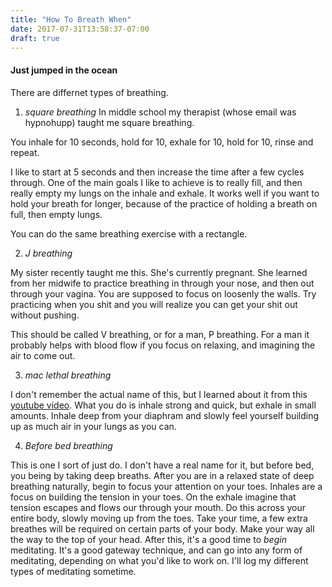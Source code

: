 ```yaml
---
title: "How To Breath When"
date: 2017-07-31T13:58:37-07:00
draft: true
---
```


#### Just jumped in the ocean


There are differnet types of breathing.


1. *square breathing*  In middle school my therapist (whose email was hypnohupp) taught me square breathing.

You inhale for 10 seconds, hold for 10, exhale for 10, hold for 10, rinse and repeat.

I like to start at 5 seconds and then increase the time after a few cycles through.
One of the main goals I like to achieve is to really fill, and then really empty my lungs on the inhale and exhale. It works well if you want to hold your breath for longer, because of the practice of holding a breath on full, then empty lungs.

You can do the same breathing exercise with a rectangle.

2. *J breathing*

My sister recently taught me this. She's currently pregnant. She learned from her midwife to practice breathing in through your nose, and then out through your vagina. You are supposed to focus on loosenly the walls. Try practicing when you shit and you will realize you can get your shit out without pushing.

This should be called V breathing, or for a man, P breathing. For a man it probably helps with blood flow if you focus on relaxing, and imagining the air to come out.


3. *mac lethal breathing*

I don't remember the actual name of this, but I learned about it from this [youtube video](). What you do is inhale strong and quick, but exhale in small amounts. Inhale deep from your diaphram and slowly feel yourself building up as much air in your lungs as you can.

4. *Before bed breathing*

This is one I sort of just do. I don't have a real name for it, but before bed, you being by taking deep breaths. After you are in a relaxed state of deep breathing naturally, begin to focus your attention on your toes. Inhales are a focus on building the tension in your toes. On the exhale imagine that tension escapes and flows our through your mouth. Do this across your entire body, slowly moving up from the toes. Take your time, a few extra breathes will be required on certain parts of your body. Make your way all the way to the top of your head. After this, it's a good time to *begin* meditating. It's a good gateway technique, and can go into any form of meditating, depending on what you'd like to work on. I'll log my different types of meditating sometime.
